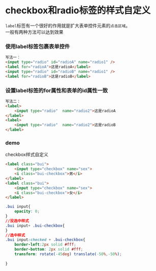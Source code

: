 <!--
 * @Description: In User Settings Edit
 * @Author: your name
 * @Date: 2019-09-01 10:43:57
 * @LastEditTime: 2019-09-01 10:43:57
 * @LastEditors: your name
 -->
#  checkbox和radio标签的样式自定义    

`label`标签有一个很好的作用就是扩大表单控件元素的`点击区域`。      
一般有两种方法可以达到效果        

### 使用label标签包裹表单控件  
``` html
写法一：
<input type="radio" id="radioA" name="radio1" />
<label for="radioA">这是radioA</label>
<input type="radio" id="radioB" name="radio1" />
<label for="radioB">这是radioB</label>

```  

### 设置label标签的for属性和表单的id属性一致  
```html
写法二：
<label>
    <input type="radio"  name="radio2">这是radioA
</label>
<label>
    <input type="radio"  name="radio2">这是radioB
</label>
```

### demo
checkbox样式自定义

``` html
<label class="bui">
    <input type="checkbox" name="sex">
    <i class="bui-checkbox">男</i>
</label>
<label class="bui">
    <input type="checkbox" name="sex">
    <i class="bui-checkbox">女</i>
</label>
```    
``` css
.bui input{
    opacity: 0;
}
//没选中样式
.bui input+ .bui-checkbox{
}
//选中样式
.bui input:checked + .bui-checkbox{
    border-left:2px solid #fff;
    border-bottom: 2px solid #fff;
    transform: rotate(-45deg) translate(-50%,-50%);
   
}
```